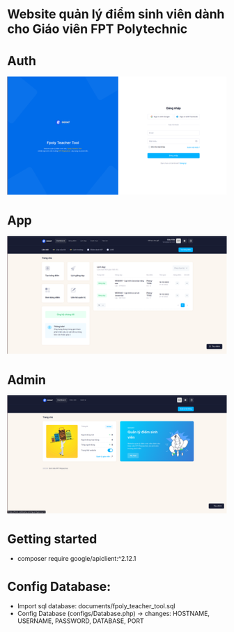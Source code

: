# Website quản lý điểm sinh viên dành cho Giáo viên FPT Polytechnic

# Auth

![alt](./preview/auth.png)

# App

![alt](./preview/app.png)

# Admin

![alt](./preview/admin.png)

# Getting started

- composer require google/apiclient:^2.12.1

# Config Database:

- Import sql database: documents/fpoly_teacher_tool.sql
- Config Database (configs/Database.php) -> changes: HOSTNAME, USERNAME, PASSWORD, DATABASE, PORT

